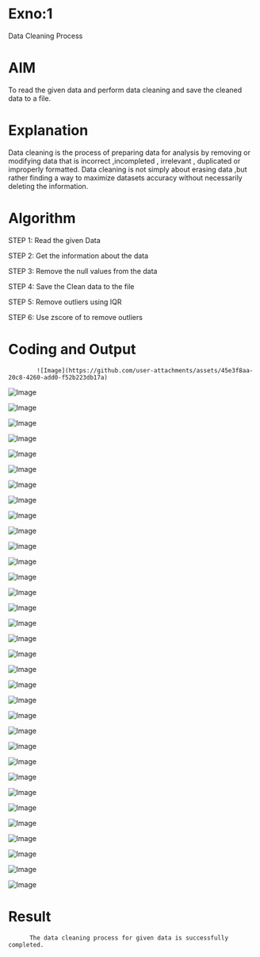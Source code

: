 # Exno:1
Data Cleaning Process

# AIM
To read the given data and perform data cleaning and save the cleaned data to a file.

# Explanation
Data cleaning is the process of preparing data for analysis by removing or modifying data that is incorrect ,incompleted , irrelevant , duplicated or improperly formatted. Data cleaning is not simply about erasing data ,but rather finding a way to maximize datasets accuracy without necessarily deleting the information.

# Algorithm
STEP 1: Read the given Data

STEP 2: Get the information about the data

STEP 3: Remove the null values from the data

STEP 4: Save the Clean data to the file

STEP 5: Remove outliers using IQR

STEP 6: Use zscore of to remove outliers

# Coding and Output
            ![Image](https://github.com/user-attachments/assets/45e3f8aa-20c8-4260-add0-f52b223db17a)

![Image](https://github.com/user-attachments/assets/7847ef54-5a84-4b37-b1f5-264c15a1268a)

![Image](https://github.com/user-attachments/assets/9eb3d0a6-03b4-4a89-99b4-a8428f1923f6)

![Image](https://github.com/user-attachments/assets/caa30203-732f-46dd-ba0c-a507bb36b360)

![Image](https://github.com/user-attachments/assets/78c0048f-9547-4f4f-9004-a23c8d6b2e0a)

![Image](https://github.com/user-attachments/assets/ea9d5b7e-bb47-4c62-b654-9bf015621db7)

![Image](https://github.com/user-attachments/assets/7b38f544-517d-49e2-8fe3-02c1a0faaa94)

![Image](https://github.com/user-attachments/assets/c90b7ab0-ecc9-42cd-8cda-513b30e23d78)

![Image](https://github.com/user-attachments/assets/e9115234-f104-435b-b18e-c2c852b94967)

![Image](https://github.com/user-attachments/assets/4d944fd4-032f-4ddb-9352-378490c3c618)

![Image](https://github.com/user-attachments/assets/f782b098-5db3-458f-8422-369828d3e6f7)

![Image](https://github.com/user-attachments/assets/fd3e7b16-d0f7-4351-9c53-b28c200d696e)

![Image](https://github.com/user-attachments/assets/4656d520-0468-4c31-ab7e-f0a80d66d281)

![Image](https://github.com/user-attachments/assets/2f8b1c6d-1485-4470-964f-09728c7a3814)

![Image](https://github.com/user-attachments/assets/23c5ce13-4f7b-4b9f-8258-d7953f7d6b94)

![Image](https://github.com/user-attachments/assets/0ffb4169-9c48-418a-8c68-35d593008545)

![Image](https://github.com/user-attachments/assets/115dc123-a4a3-4189-9285-413efc21dd04)

![Image](https://github.com/user-attachments/assets/68136fb9-0d72-4dd7-bfd0-14d4554a9052)

![Image](https://github.com/user-attachments/assets/923d77b1-6dad-43a0-8f56-f06022bfebda)

![Image](https://github.com/user-attachments/assets/fdffde99-eb9c-42cf-a2b1-973bc9cea1b8)

![Image](https://github.com/user-attachments/assets/94ac6129-89a9-4de8-ae26-b23beb1862fd)

![Image](https://github.com/user-attachments/assets/15b7686a-14ed-425f-8fcf-4e8d7c5a63c7)

![Image](https://github.com/user-attachments/assets/0dee55b0-7aa3-4657-b042-41233bdd7b63)

![Image](https://github.com/user-attachments/assets/38203029-3b13-4087-96f1-2692053eaa7e)

![Image](https://github.com/user-attachments/assets/d0ddcb1c-e4d8-4b82-9115-c4d5e7c67f11)

![Image](https://github.com/user-attachments/assets/7abd6b36-58ab-433b-aaca-17d6f5caeea8)

![Image](https://github.com/user-attachments/assets/2bcbd45b-02d8-40be-be6a-55e366526515)

![Image](https://github.com/user-attachments/assets/73c16ba1-c420-4c55-bfb7-4eafaa25e63d)

![Image](https://github.com/user-attachments/assets/f96e9d09-5bba-4b67-9ee1-891f9da2c91c)

![Image](https://github.com/user-attachments/assets/8a0b9452-cfa7-4c9c-8585-64d99464e203)

![Image](https://github.com/user-attachments/assets/8b244aa4-58c4-4220-b542-ecac77c51e3b)

![Image](https://github.com/user-attachments/assets/2dcef44e-0bbe-4ea8-a4c9-0e6e6a188025)

![Image](https://github.com/user-attachments/assets/4582f342-d188-483c-abed-bf96955de867)

![Image](https://github.com/user-attachments/assets/6c149623-a684-4482-b184-5b6e898051b1)
# Result
          The data cleaning process for given data is successfully completed.
